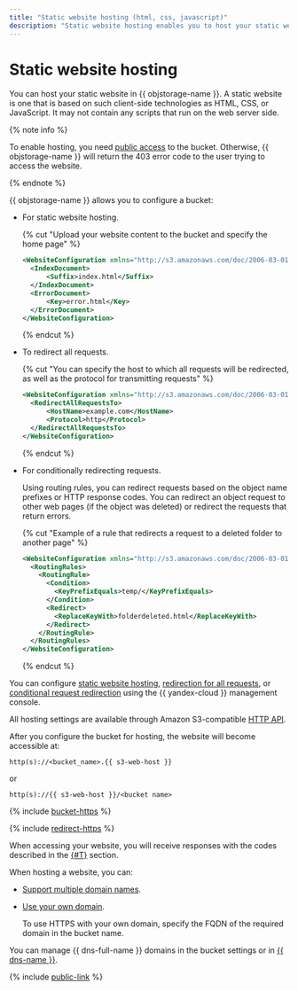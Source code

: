 ```yaml
---
title: "Static website hosting (html, css, javascript)"
description: "Static website hosting enables you to host your static website based on HTML, CSS, or JavaScript. Your website should not contain any scripts that run on the web server side."
---
```


# Static website hosting

You can host your static website in {{ objstorage-name }}. A static website is one that is based on such client-side technologies as HTML, CSS, or JavaScript. It may not contain any scripts that run on the web server side.

{% note info %}

To enable hosting, you need [public access](../operations/buckets/bucket-availability.md) to the bucket. Otherwise, {{ objstorage-name }} will return the 403 error code to the user trying to access the website.

{% endnote %}

{{ objstorage-name }} allows you to configure a bucket:

* For static website hosting.

   {% cut "Upload your website content to the bucket and specify the home page" %}

   ```xml
   <WebsiteConfiguration xmlns="http://s3.amazonaws.com/doc/2006-03-01/">
     <IndexDocument>
         <Suffix>index.html</Suffix>
     </IndexDocument>
     <ErrorDocument>
         <Key>error.html</Key>
     </ErrorDocument>
   </WebsiteConfiguration>
   ```

   {% endcut %}

* To redirect all requests.

   {% cut "You can specify the host to which all requests will be redirected, as well as the protocol for transmitting requests" %}

   ```xml
   <WebsiteConfiguration xmlns="http://s3.amazonaws.com/doc/2006-03-01/">
     <RedirectAllRequestsTo>
         <HostName>example.com</HostName>
         <Protocol>http</Protocol>
     </RedirectAllRequestsTo>
   </WebsiteConfiguration>
   ```

   {% endcut %}

* For conditionally redirecting requests.

   Using routing rules, you can redirect requests based on the object name prefixes or HTTP response codes. You can redirect an object request to other web pages (if the object was deleted) or redirect the requests that return errors.

   {% cut "Example of a rule that redirects a request to a deleted folder to another page" %}

   ```xml
   <WebsiteConfiguration xmlns="http://s3.amazonaws.com/doc/2006-03-01/">
     <RoutingRules>
       <RoutingRule>
         <Condition>
           <KeyPrefixEquals>temp/</KeyPrefixEquals>
         </Condition>
         <Redirect>
           <ReplaceKeyWith>folderdeleted.html</ReplaceKeyWith>
         </Redirect>
       </RoutingRule>
     </RoutingRules>
   </WebsiteConfiguration>
   ```

   {% endcut %}

You can configure [static website hosting](../operations/hosting/setup.md#hosting), [redirection for all requests](../operations/hosting/setup.md#redirects), or [conditional request redirection](../operations/hosting/setup.md#redirects-on-conditions) using the {{ yandex-cloud }} management console.

All hosting settings are available through Amazon S3-compatible [HTTP API](../s3/api-ref/hosting.md).

After you configure the bucket for hosting, the website will become accessible at:


```
http(s)://<bucket_name>.{{ s3-web-host }}
```

or

```
http(s)://{{ s3-web-host }}/<bucket name>
```

{% include [bucket-https](../../_includes/storage/bucket-https.md) %}

{% include [redirect-https](../../_includes/storage/redirect-https.md) %}


When accessing your website, you will receive responses with the codes described in the [{#T}](../s3/api-ref/hosting/answer-codes.md) section.

When hosting a website, you can:

* [Support multiple domain names](../operations/hosting/multiple-domains.md).
* [Use your own domain](../operations/hosting/own-domain.md).

   To use HTTPS with your own domain, specify the FQDN of the required domain in the bucket name.

You can manage {{ dns-full-name }} domains in the bucket settings or in [{{ dns-name }}](../../dns/operations/index.md).

{% include [public-link](../../_includes/storage/public-link.md) %}

